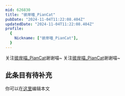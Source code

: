```yaml
---
mid: 626830
title: "彼岸喵_PianCat"
pubDate: "2024-11-04T11:22:08.404Z"
updatedDate: "2024-11-04T11:22:08.404Z"
profile:
  {
    Nickname: ["彼岸喵_PianCat"],
  }
---
```


关注[彼岸喵_PianCat](https://space.bilibili.com/626830)谢谢喵~ 关注[彼岸喵_PianCat](https://space.bilibili.com/626830)谢谢喵~

## 此条目有待补充
你可以在[这里](https://github.com/Yuhanawa/VTuber.ICU/edit/master/src/content/v/彼岸喵_PianCat/index.md)编辑本文
